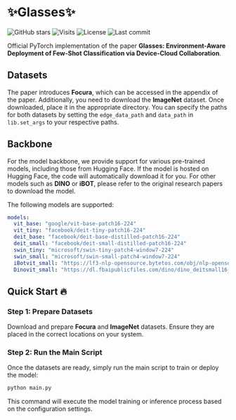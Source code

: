 # ✨Glasses✨

![GitHub stars](https://img.shields.io/github/stars/ss-Zhong/Glasses?style=flat&color=5caaf3)
![Visits](https://badges.pufler.dev/visits/ss-Zhong/Glasses?color=47bdae)
![License](https://img.shields.io/github/license/ss-Zhong/Glasses)
![Last commit](https://img.shields.io/github/last-commit/ss-Zhong/Glasses)

<!-- ![Citation Count](https://img.shields.io/semantic-release/citation?url=https://your-papers-link) -->

Official PyTorch implementation of the paper **Glasses: Environment-Aware Deployment of Few-Shot Classification via Device-Cloud Collaboration**.

## Datasets

The paper introduces **Focura**, which can be accessed in the appendix of the paper. Additionally, you need to download the **ImageNet** dataset. Once downloaded, place it in the appropriate directory. You can specify the paths for both datasets by setting the `edge_data_path` and `data_path` in `lib.set_args` to your respective paths.

## Backbone

For the model backbone, we provide support for various pre-trained models, including those from Hugging Face. If the model is hosted on Hugging Face, the code will automatically download it for you. For other models such as **DINO** or **iBOT**, please refer to the original research papers to download the model.

The following models are supported:

```yaml
models:
  vit_base: "google/vit-base-patch16-224"
  vit_tiny: "facebook/deit-tiny-patch16-224"
  deit_base: "facebook/deit-base-distilled-patch16-224"
  deit_small: "facebook/deit-small-distilled-patch16-224"
  swin_tiny: "microsoft/swin-tiny-patch4-window7-224"
  swin_small: "microsoft/swin-small-patch4-window7-224"
  iBotvit_small: "https://lf3-nlp-opensource.bytetos.com/obj/nlp-opensource/archive/2022/ibot/vits_16/checkpoint.pth"
  Dinovit_small: "https://dl.fbaipublicfiles.com/dino/dino_deitsmall16_pretrain/dino_deitsmall16_pretrain_full_checkpoint.pth"
```

## Quick Start 🔥

### Step 1: Prepare Datasets

Download and prepare **Focura** and **ImageNet** datasets. Ensure they are placed in the correct locations on your system.

### Step 2: Run the Main Script

Once the datasets are ready, simply run the main script to train or deploy the model:

```bash
python main.py
```

This command will execute the model training or inference process based on the configuration settings.